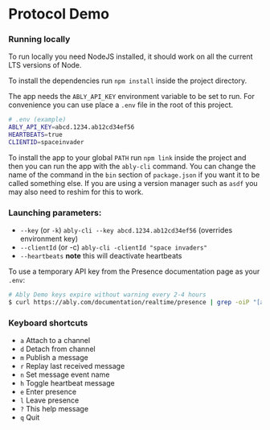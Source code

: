 # Protocol Demo

### Running locally

To run locally you need NodeJS installed, it should work on all the current LTS versions of Node.

To install the dependencies run `npm install` inside the project directory.

The app needs the `ABLY_API_KEY` environment variable to be set to run. For convenience you can use place a `.env` file in the root of this project.

```bash
# .env (example)
ABLY_API_KEY=abcd.1234.ab12cd34ef56
HEARTBEATS=true
CLIENTID=spaceinvader
```

To install the app to your global `PATH` run `npm link` inside the project and then you can run the app with the `ably-cli` command. You can change the name of the command in the `bin` section of `package.json` if you want it to be called something else. If you are using a version manager such as `asdf` you may also need to reshim for this to work.

### Launching parameters:

-   `--key` (or `-k`) `ably-cli --key abcd.1234.ab12cd34ef56` (overrides environment key)
-   `--clientId` (or -c) `ably-cli -clientId "space invaders"`
-   `--heartbeats` **note** this will deactivate heartbeats

To use a temporary API key from the Presence documentation page as your `.env`:

```bash
# Ably Demo keys expire without warning every 2-4 hours
$ curl https://ably.com/documentation/realtime/presence | grep -oiP "[a-z0-9_\-]{6,}\.[a-z0-9_\-]{6,}:[\w_\-]{16,}" | head -n 1
```

### Keyboard shortcuts

 - `a`  Attach to a channel
 - `d`  Detach from channel
 - `m`  Publish a message
 - `r`  Replay last received message
 - `n`  Set message event name
 - `h`  Toggle heartbeat message
 - `e`  Enter presence
 - `l`  Leave presence
 - `?`  This help message
 - `q`  Quit
